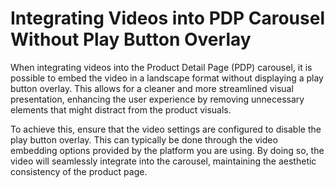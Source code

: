 # Integrating Videos into PDP Carousel Without Play Button Overlay

When integrating videos into the Product Detail Page (PDP) carousel, it is possible to embed the video in a landscape format without displaying a play button overlay. This allows for a cleaner and more streamlined visual presentation, enhancing the user experience by removing unnecessary elements that might distract from the product visuals.

To achieve this, ensure that the video settings are configured to disable the play button overlay. This can typically be done through the video embedding options provided by the platform you are using. By doing so, the video will seamlessly integrate into the carousel, maintaining the aesthetic consistency of the product page.